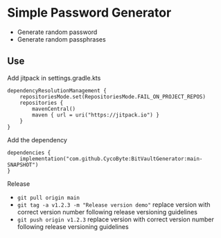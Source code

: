 # Simple Password Generator
 
- Generate random password
- Generate random passphrases

## Use
Add jitpack in settings.gradle.kts
```
dependencyResolutionManagement {
    repositoriesMode.set(RepositoriesMode.FAIL_ON_PROJECT_REPOS)
    repositories {
        mavenCentral()
        maven { url = uri("https://jitpack.io") }
    }
}
```
Add the dependency
```
dependencies {
    implementation("com.github.CycoByte:BitVaultGenerator:main-SNAPSHOT")
}
```

Release
- `git pull origin main`
- `git tag -a v1.2.3 -m "Release version demo"` replace version with correct version number following release versioning guidelines
- `git push origin v1.2.3` replace version with correct version number following release versioning guidelines